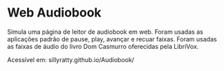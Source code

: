 # Web Audiobook

Simula uma página de leitor de audiobook em web. Foram usadas as aplicações padrão de pause, play, avançar e recuar faixas. Foram usadas as faixas de áudio do livro Dom Casmurro oferecidas pela LibriVox.

Acessível em: sillyratty.github.io/Audiobook/
